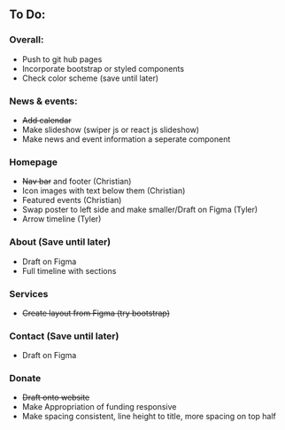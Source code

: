 ## To Do:
### Overall:
- Push to git hub pages
- Incorporate bootstrap or styled components
- Check color scheme (save until later)
### News & events:
- ~~Add calendar~~
- Make slideshow (swiper js or react js slideshow)
- Make news and event information a seperate component
### Homepage
- ~~Nav bar~~ and footer (Christian)
- Icon images with text below them (Christian)
- Featured events (Christian)
- Swap poster to left side and make smaller/Draft on Figma (Tyler)
- Arrow timeline (Tyler)
### About (Save until later)
- Draft on Figma
- Full timeline with sections
### Services
- ~~Create layout from Figma (try bootstrap)~~
### Contact (Save until later)
- Draft on Figma
### Donate
- ~~Draft onto website~~
- Make Appropriation of funding responsive
- Make spacing consistent, line height to title, more spacing on top half
